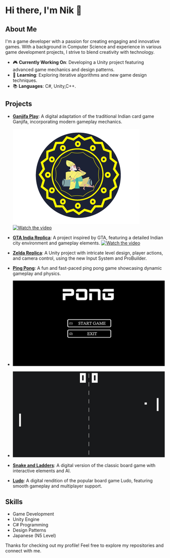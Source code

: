 # Hi there, I'm Nik 👋

## About Me
I'm a game developer with a passion for creating engaging and innovative games. With a background in Computer Science and experience 
in various game development projects, I strive to blend creativity with technology.

- 🎮 **Currently Working On**: Developing a Unity project featuring advanced game mechanics and design patterns.
- 🌱 **Learning**: Exploring iterative algorithms and new game design techniques.
- 📚 **Languages**: C#, Unity,C++.
  

## Projects
- **[Ganjifa Play](#)**: A digital adaptation of the traditional Indian card game Ganjifa, incorporating modern gameplay mechanics.

  ![Card design made by me.](https://github.com/NikhilPachouri/NikhilPachouri/blob/main/4105d6efabbfcaf5b7eea6ac56a9e753.png)
  [![Watch the video](https://img.youtube.com/vi/NF_5OM52L5c/0.jpg)](https://www.youtube.com/watch?v=NF_5OM52L5c)
- **[GTA India Replica](#)**: A project inspired by GTA, featuring a detailed Indian city environment and gameplay elements.
  [![Watch the video](https://img.youtube.com/vi/Zs90JCx0l4Q/0.jpg)](https://www.youtube.com/watch?v=Zs90JCx0l4Q)
- **[Zelda Replica](#)**: A Unity project with intricate level design, player actions, and camera control, using the new Input System and ProBuilder.
- **[Ping Pong](#)**: A fun and fast-paced ping pong game showcasing dynamic gameplay and physics.
- ![pingpong.](https://github.com/NikhilPachouri/NikhilPachouri/blob/main/25d53359-ea98-41df-9c59-0e6834184f5b_preview.png)
- ![start screen](https://github.com/NikhilPachouri/NikhilPachouri/blob/main/b8f6a884-3864-4546-8f17-e197498796dd_Screenshot_1.jpg)
- **[Snake and Ladders](#)**: A digital version of the classic board game with interactive elements and AI.
- **[Ludo](#)**: A digital rendition of the popular board game Ludo, featuring smooth gameplay and multiplayer support.


## Skills
- Game Development
- Unity Engine
- C# Programming
- Design Patterns
- Japanese (N5 Level)

Thanks for checking out my profile! Feel free to explore my repositories and connect with me.
